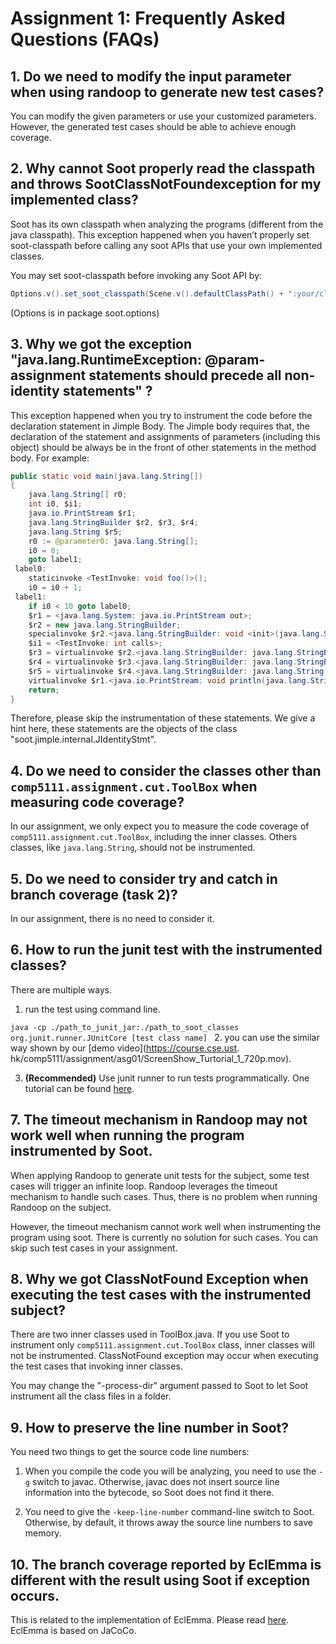 # Assignment 1: Frequently Asked Questions (FAQs)

## 1. Do we need to modify the input parameter when using randoop to generate new test cases?

You can modify the given parameters or use your customized parameters. 
However, the generated test cases should be able to achieve enough coverage.

## 2. Why cannot Soot properly read the classpath and throws SootClassNotFoundexception for my implemented class?

Soot has its own classpath when analyzing the programs (different from the java classpath). This exception happened 
when you haven’t properly set soot-classpath before calling any soot APIs that use your own implemented classes.

You may set soot-classpath before invoking any Soot API by:

```java
Options.v().set_soot_classpath(Scene.v().defaultClassPath() + ":your/classpath/");
```
(Options is in package soot.options)

## 3. Why we got the exception "java.lang.RuntimeException: @param-assignment statements should precede all non-identity statements" ?

This exception happened when you try to instrument the code before the declaration statement in Jimple Body. 
The Jimple body requires that, the declaration of the statement and assignments of parameters (including this object) should be always be in the front of other statements in the method body.
For example:
```java
public static void main(java.lang.String[])
{
    java.lang.String[] r0;
    int i0, $i1;
    java.io.PrintStream $r1;
    java.lang.StringBuilder $r2, $r3, $r4;
    java.lang.String $r5;
    r0 := @parameter0: java.lang.String[];
    i0 = 0;
    goto label1;
 label0:
    staticinvoke <TestInvoke: void foo()>();
    i0 = i0 + 1;
 label1:
    if i0 < 10 goto label0;
    $r1 = <java.lang.System: java.io.PrintStream out>;
    $r2 = new java.lang.StringBuilder;
    specialinvoke $r2.<java.lang.StringBuilder: void <init>(java.lang.String)>("I made ");
    $i1 = <TestInvoke: int calls>;
    $r3 = virtualinvoke $r2.<java.lang.StringBuilder: java.lang.StringBuilder append(int)>($i1);
    $r4 = virtualinvoke $r3.<java.lang.StringBuilder: java.lang.StringBuilder append(java.lang.String)>(" static calls");
    $r5 = virtualinvoke $r4.<java.lang.StringBuilder: java.lang.String toString()>();
    virtualinvoke $r1.<java.io.PrintStream: void println(java.lang.String)>($r5);
    return;
}
```
 
Therefore, please skip the instrumentation of these statements. 
We give a hint here, these statements are the objects of the class "soot.jimple.internal.JIdentityStmt".

## 4. Do we need to consider the classes other than `comp5111.assignment.cut.ToolBox` when measuring code coverage?

In our assignment, we only expect you to measure the code coverage of `comp5111.assignment.cut.ToolBox`, including the inner classes. 
Others classes, like `java.lang.String`, should not be instrumented.

## 5. Do we need to consider try and catch in branch coverage (task 2)?

In our assignment, there is no need to consider it.

## 6. How to run the junit test with the instrumented classes?

There are multiple ways.
1. run the test using command line.

``java -cp ./path_to_junit_jar:./path_to_soot_classes org.junit.runner.JUnitCore [test class name]
``
2. you can use the similar way shown by our [demo video](https://course.cse.ust.
hk/comp5111/assignment/asg01/ScreenShow_Turtorial_1_720p.mov).
   
3. **(Recommended)** Use junit runner to run tests programmatically. 
One tutorial can be found [here](https://github.com/junit-team/junit4/wiki/Test-runners).

## 7. The timeout mechanism in Randoop may not work well when running the program instrumented by Soot.

When applying Randoop to generate unit tests for the subject, some test cases will trigger an infinite loop. 
Randoop leverages the timeout mechanism to handle such cases.
Thus, there is no problem when running Randoop on the subject.

However, the timeout mechanism cannot work well when instrumenting the program using soot. There is currently no solution for such cases. 
You can skip such test cases in your assignment.

## 8. Why we got ClassNotFound Exception when executing the test cases with the instrumented subject?

There are two inner classes used in ToolBox.java. 
If you use Soot to instrument only `comp5111.assignment.cut.ToolBox` class, inner classes will not be instrumented. 
ClassNotFound exception may occur when executing the test cases that invoking inner classes.

You may change the "-process-dir" argument passed to Soot to let Soot instrument all the class files in a folder.

## 9. How to preserve the line number in Soot?

You need two things to get the source code line numbers:

1) When you compile the code you will be analyzing, you need to use the `-g` switch to javac. 
   Otherwise, javac does not insert source line information into the bytecode, so Soot does not find it there.

2) You need to give the `-keep-line-number` command-line switch to Soot. 
   Otherwise, by default, it throws away the source line numbers to save memory.
   

## 10. The branch coverage reported by EclEmma is different with the result using Soot if exception occurs.
This is related to the implementation of EclEmma. 
Please read [here](https://github.com/jacoco/eclemma/issues/61). 
EclEmma is based on JaCoCo. 

